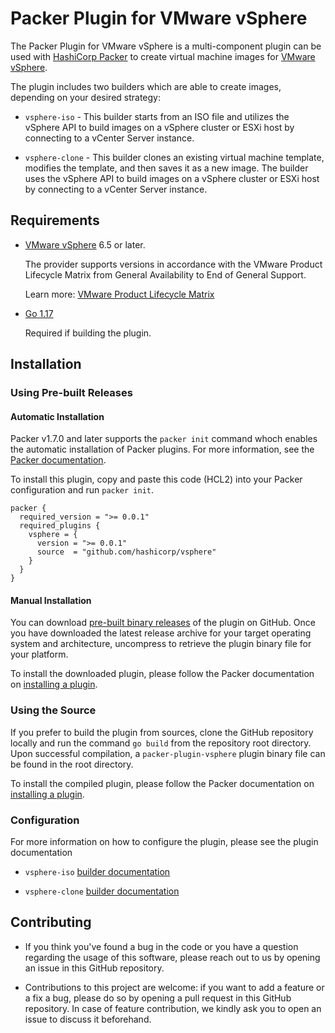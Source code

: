 # Packer Plugin for VMware vSphere

The Packer Plugin for VMware vSphere is a multi-component plugin can be used with [HashiCorp Packer][packer] to create virtual machine images for [VMware vSphere][docs-vsphere]. 

The plugin includes two builders which are able to create images, depending on your desired strategy:

* `vsphere-iso` - This builder starts from an ISO file and utilizes the vSphere API to build images on a vSphere cluster or ESXi host by connecting to a vCenter Server instance. 

* `vsphere-clone` - This builder clones an existing virtual machine template, modifies the template, and then saves it as a new image. The builder uses the vSphere API to build images on a vSphere cluster or ESXi host by connecting to a vCenter Server instance.  

## Requirements

* [VMware vSphere][docs-vsphere] 6.5 or later.

    The provider supports versions in accordance with the VMware Product Lifecycle Matrix from General Availability to End of General Support. 
    
    Learn more: [VMware Product Lifecycle Matrix][vmware-product-lifecycle-matrix]

* [Go 1.17][golang-install]

    Required if building the plugin.

## Installation

### Using Pre-built Releases

#### Automatic Installation

Packer v1.7.0 and later supports the `packer init` command whoch enables the automatic installation of Packer plugins. For more information, see the [Packer documentation][docs-packer-init].

To install this plugin, copy and paste this code (HCL2) into your Packer configuration and run `packer init`.

```hcl
packer {
  required_version = ">= 0.0.1"
  required_plugins {
    vsphere = {
      version = ">= 0.0.1"
      source  = "github.com/hashicorp/vsphere"
    }
  }
}
```

#### Manual Installation

You can download [pre-built binary releases][releases-vsphere-plugin] of the plugin on GitHub. Once you have downloaded the latest release archive for your target operating system and architecture, uncompress to retrieve the plugin binary file for your platform.

To install the downloaded plugin, please follow the Packer documentation on [installing a plugin][docs-packer-plugin-install].

### Using the Source

If you prefer to build the plugin from sources, clone the GitHub repository locally and run the command `go build` from the repository root directory. Upon successful compilation, a `packer-plugin-vsphere` plugin binary file can be found in the root directory. 

To install the compiled plugin, please follow the Packer documentation on [installing a plugin][docs-packer-plugin-install].

### Configuration

For more information on how to configure the plugin, please see the plugin documentation

* `vsphere-iso` [builder documentation][docs-vsphere-iso]

* `vsphere-clone` [builder documentation][docs-vsphere-clone]

## Contributing

* If you think you've found a bug in the code or you have a question regarding the usage of this software, please reach out to us by opening an issue in this GitHub repository.

* Contributions to this project are welcome: if you want to add a feature or a fix a bug, please do so by opening a pull request in this GitHub repository. In case of feature contribution, we kindly ask you to open an issue to discuss it beforehand.

[docs-packer-init]: https://www.packer.io/docs/commands/init
[docs-packer-plugin-install]: https://www.packer.io/docs/extending/plugins/#installing-plugins
[docs-vsphere]: https://docs.vmware.com/en/VMware-vSphere/
[docs-vsphere-clone]: https://www.packer.io/docs/builders/vsphere/vsphere-clone
[docs-vsphere-iso]: https://www.packer.io/docs/builders/vsphere/vsphere-iso
[docs-vsphere-plugin]: https://www.packer.io/docs/builders/vsphere
[golang-install]: https://golang.org/doc/install
[packer]: https://www.packer.io
[releases-vsphere-plugin]: https://github.com/hashicorp/packer-plugin-vsphere/releases
[vmware-product-lifecycle-matrix]: https://lifecycle.vmware.com